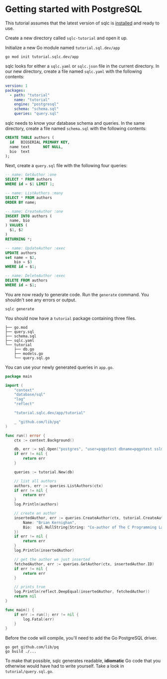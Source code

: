 # Getting started with PostgreSQL 

This tutorial assumes that the latest version of sqlc is
[installed](../overview/install.html) and ready to use.

Create a new directory called `sqlc-tutorial` and open it up.

Initialize a new Go module named `tutorial.sql.dev/app`

```shell
go mod init tutorial.sqlc.dev/app
```

sqlc looks for either a `sqlc.yaml` or `sqlc.json` file in the current
directory. In our new directory, create a file named `sqlc.yaml` with the
following contents:

```yaml
version: 1
packages:
  - path: "tutorial"
    name: "tutorial"
    engine: "postgresql"
    schema: "schema.sql"
    queries: "query.sql"
```

sqlc needs to know your database schema and queries. In the same directory,
create a file named `schema.sql` with the following contents:

```sql
CREATE TABLE authors (
  id   BIGSERIAL PRIMARY KEY,
  name text      NOT NULL,
  bio  text
);
```

Next, create a `query.sql` file with the following four queries:

```sql
-- name: GetAuthor :one
SELECT * FROM authors
WHERE id = $1 LIMIT 1;

-- name: ListAuthors :many
SELECT * FROM authors
ORDER BY name;

-- name: CreateAuthor :one
INSERT INTO authors (
  name, bio
) VALUES (
  $1, $2
)
RETURNING *;

-- name: UpdateAuthor :exec
UPDATE authors
set name = $2,
	bio = $3
WHERE id = $1;

-- name: DeleteAuthor :exec
DELETE FROM authors
WHERE id = $1;
```

You are now ready to generate code. Run the `generate` command. You shouldn't see any errors or output.

```shell
sqlc generate
```

You should now have a `tutorial` package containing three files.

```
├── go.mod
├── query.sql
├── schema.sql
├── sqlc.yaml
└── tutorial
    ├── db.go
    ├── models.go
    └── query.sql.go
```

You can use your newly generated queries in `app.go`.

```go
package main

import (
	"context"
	"database/sql"
	"log"
	"reflect"

	"tutorial.sqlc.dev/app/tutorial"

	_ "github.com/lib/pq"
)

func run() error {
	ctx := context.Background()

	db, err := sql.Open("postgres", "user=pqgotest dbname=pqgotest sslmode=verify-full")
	if err != nil {
		return err
	}

	queries := tutorial.New(db)

	// list all authors
	authors, err := queries.ListAuthors(ctx)
	if err != nil {
		return err
	}
	log.Println(authors)

	// create an author
	insertedAuthor, err := queries.CreateAuthor(ctx, tutorial.CreateAuthorParams{
		Name: "Brian Kernighan",
		Bio:  sql.NullString{String: "Co-author of The C Programming Language and The Go Programming Language", Valid: true},
	})
	if err != nil {
		return err
	}
	log.Println(insertedAuthor)

	// get the author we just inserted
	fetchedAuthor, err := queries.GetAuthor(ctx, insertedAuthor.ID)
	if err != nil {
		return err
	}

	// prints true
	log.Println(reflect.DeepEqual(insertedAuthor, fetchedAuthor))
	return nil
}

func main() {
	if err := run(); err != nil {
		log.Fatal(err)
	}
}
```

Before the code will compile, you'll need to add the Go PostgreSQL driver.

```
go get github.com/lib/pq
go build ./...
```

To make that possible, sqlc generates readable, **idiomatic** Go code that you
otherwise would have had to write yourself. Take a look in `tutorial/query.sql.go`.
